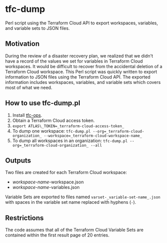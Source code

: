 # tfc-dump
Perl script using the Terraform Cloud API to export workspaces, variables, and variable sets to JSON files.

## Motivation
During the review of a disaster recovery plan, we realized that we didn't have a
record of the values we set for variables in Terraform Cloud workspaces.
It would be difficult to recover from the accidental deletion of a Terraform
Cloud workspace.
This Perl script was quickly written to export information to JSON files
using the Terraform Cloud API.
The exported information includes workspaces, variables, and variable sets
which covers most of what we need.

## How to use tfc-dump.pl
1. Install [tfc-ops](https://github.com/silinternational/tfc-ops).
2. Obtain a Terraform Cloud access token.
3. `export ATLAS\_TOKEN=_terraform-cloud-access-token_`
4. To dump one workspace:
```tfc-dump.pl --org=_terraform-cloud-organization_ --workspace=_terraform-cloud-workspace-name_```
5. To dump all workspaces in an organization:
```tfc-dump.pl --org=_terraform-cloud-organization_ --all```

## Outputs
Two files are created for each Terraform Cloud workspace:

- _workspace-name_-workspace.json
- _workspace-name_-variables.json

Variable Sets are exported to files named `varset-_variable-set-name_.json`
with spaces in the variable set name replaced with hyphens (`-`).

## Restrictions
The code assumes that all of the Terraform Cloud Variable Sets are contained
within the first result page of 20 entries.
